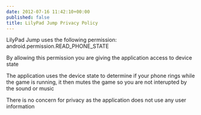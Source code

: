 ```yaml
---
date: 2012-07-16 11:42:10+00:00
published: false
title: LilyPad Jump Privacy Policy
---
```


LilyPad Jump uses the following permission: android.permission.READ_PHONE_STATE

By allowing this permission you are giving the application access to device state

The application uses the device state to determine if your phone rings while the game is running, it then mutes the game so you are not interupted by the sound or music

There is no concern for privacy as the application does not use any user information
